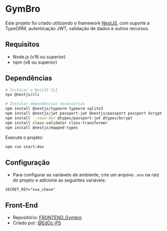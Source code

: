 # GymBro

Este projeto foi criado utilizando o framework [NestJS](https://nestjs.com/), com suporte a TypeORM, autenticação JWT, validação de dados e outros recursos.

## Requisitos

- Node.js (v16 ou superior)
- npm (v8 ou superior)

## Dependências

```bash
# Instalar o NestJS CLI
npx @nestjs/cli

# Instalar dependências necessárias
npm install @nestjs/typeorm typeorm sqlite3
npm install @nestjs/jwt passport-jwt @nestjs/passport passport bcrypt
npm install --save-dev @types/passport-jwt @types/bcrypt
npm install class-validator class-transformer
npm install @nestjs/mapped-types

```

Execute o projeto:

```bash
npm run start:dev
```

## Configuração

- Para configurar as variáveis de ambiente, crie um arquivo `.env` na raiz do projeto e adicione as seguintes variáveis:

```env
SECRET_KEY="sua_chave"
```

## Front-End

- Repositório: [FRONTEND_Gymbro](https://github.com/EdOc-PS/FRONTEND_Gymbro)
- Criado por: [@EdOc-PS](https://github.com/EdOc-PS)

